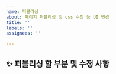 ```yaml
---
name: 퍼블리싱
about: 페이지 퍼블리싱 및 css 수정 등 UI 변경
title: ''
labels: ''
assignees: ''

---
```


## ✨ 퍼블리싱 할 부분 및 수정 사항

<br>
